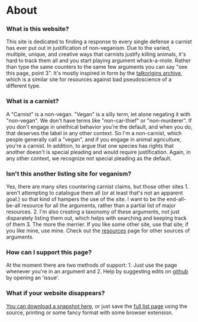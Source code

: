 # About

### What is this website?

This site is dedicated to finding a response to every single defense a carnist has ever put out in justification of non-veganism.  Due to the varied, multiple, unique, and creative ways that carnists justify killing animals, it's hard to track them all and you start playing argument whack-a-mole. Rather than type the same counters to the same few arguments you can say "see this page, point 3". It's mostly inspired in form by the [talkorigins archive](http://talkorigins.org/indexcc/list.html), which is a similar site for resources against bad pseudoscience of a different type.  

### What is a carnist?

A "Carnist" is a non-vegan. "Vegan" is a silly term, let alone negating it with "non-vegan".  We don't have terms like "non-car-thief" or "non-murderer".  If you don't engage in unethical behavior you're the default, and when you do, that deserves the label in any other context. So I'm a non-carnist, which people generally call a "vegan", and if you engage in animal agriculture, you're a carnist.  In addition, to argue that one species has rights that another doesn't is special pleading and would require justification. Again, in any other context, we recognize not special pleading as the default.

### Isn't this another listing site for veganism?

Yes, there are many sites countering carnist claims, but those other sites 1. aren't attempting to catalogue them all (or at least that's not an apparent goal.) so that kind of hampers the use of the site. I want to be the end-all-be-all resource for all the arguments, rather than a partial list of major resources. 2. I'm also creating a taxonomy of these arguments, not just disparately listing them out, which helps with searching and keeping track of them 3. The more the merrier. If you like some other site, use that site; if you like mine, use mine. Check out the [resources](resources.html) page for other sources of arguments.

### How can I support this page?

At the moment there are two methods of support: 1. Just use the page whenever you're in an argument and 2. Help by suggesting edits on [github](https://github.com/carnistclaims/carnistclaims.github.io/issues) by opening an 'issue'.

### What if your website disappears?

[You can download a snapshot here](https://github.com/carnistclaims/carnistclaims.github.io/archive/refs/heads/main.zip), or just save the [full list page](full_list.html) using the source, printing or some fancy format with some browser extension.

